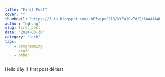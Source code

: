 ```yaml
---
title: "First Post"
cover: ""
thumbnail: "https://3.bp.blogspot.com/-hF3wjpoCCl8/XYEW1Gv7dJI/AAAAAAABHQw/6EbIEEGnJVUYDS0TsGQ0R7Dk7G-q2vSxwCK4BGAYYCw/s640/IMG_20170623_205832_047.jpg"
author: "nqhung"
slug: first_post
date: "2020-03-30"
category: "tech"
tags:
    - programming
    - stuff
    - other
---
```

Hello đây là first post để test
